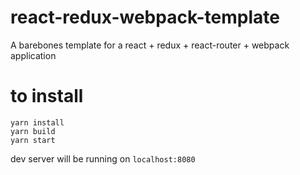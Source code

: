 # react-redux-webpack-template
A barebones template for a react + redux + react-router + webpack application

# to install
`yarn install`  
`yarn build`  
`yarn start`  

dev server will be running on `localhost:8080`
